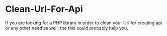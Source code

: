 # Clean-Url-For-Api
If you are looking for a PHP library in order to clean your Url for creating api or any other need as well, the this could probably help you.

